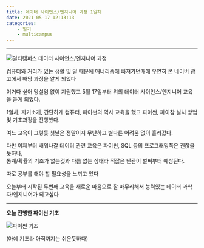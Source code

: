 ```yaml
---
title: 데이터 사이언스/엔지니어 과정 1일차
date: 2021-05-17 12:13:13
categories:
    - 일기
    - multicampus
---
```

---

![멀티캠퍼스 데이터 사이언스/엔지니어 과정](https://user-images.githubusercontent.com/84296244/118451245-024f5980-b730-11eb-830b-2422cb52b551.jpg)

컴퓨터와 거리가 있는 생활 및 일 때문에 매너리즘에 빠져가던때에 우연히 본 네이버 광고에서  해당 과정을 알게 되었다

이거다 싶어 망설임 없이 지원했고 5월 17일부터 위의 데이터 사이언스/엔지니어 교육을 듣게 되었다.

1일차, 자기소개, 간단하게 컴퓨터, 파이썬의 역사 교육을 했고 파이썬, 파이참 설치 방법 및 기초과정을 진행했다.

여느 교육이 그렇듯 첫날은 정말이지 무난하고 별다른 어려움 없이 흘러갔다.

다만 이제부터 배워나갈 데이터 관련 교육은 파이썬, SQL 등의 프로그래밍쪽은 괜찮을듯하나,   
통계/확률의 기초가 없는것과 다름 없는 상태라 적잖은 난관이 벌써부터 예상된다.

따로 공부를 해야 할 필요성을 느끼고 있다

오늘부터 시작된 두번째 교육을 새로운 마음으로 잘 마무리해서 능력있는 데이터 과학자/엔지니어가 되고싶다

---
**오늘 진행한 파이썬 기초**  

![파이썬 기초](https://user-images.githubusercontent.com/84296244/118452719-6292cb00-b731-11eb-95d1-cc8b9a770c97.PNG)

(아예 기초라 아직까지는 쉬운듯하다)


